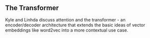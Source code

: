 ## The Transformer

Kyle and Linhda discuss attention and the transformer - an encoder/decoder architecture that extends the basic ideas of vector embeddings like word2vec into a more contextual use case. 


